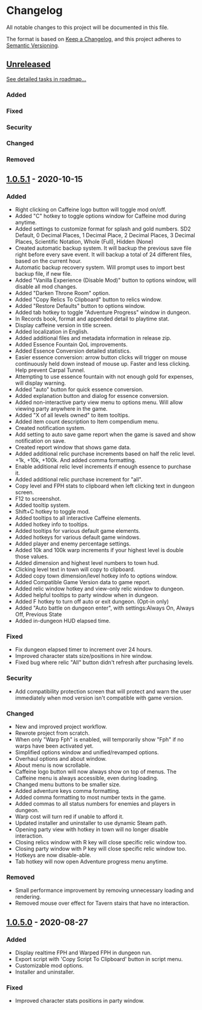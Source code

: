 # Changelog
All notable changes to this project will be documented in this file.

The format is based on [Keep a Changelog](https://keepachangelog.com/en/1.0.0/),
and this project adheres to [Semantic Versioning](https://semver.org/spec/v2.0.0.html).

## [Unreleased]
[See detailed tasks in roadmap...](https://github.com/Shilo/SD2-Caffeine-Mod/projects/1)

### Added

### Fixed

### Security

### Changed

### Removed

## [1.0.5.1] - 2020-10-15
### Added
- Right clicking on Caffeine logo button will toggle mod on/off.
- Added "C" hotkey to toggle options window for Caffeine mod during anytime.
- Added settings to customize format for splash and gold numbers.
SD2 Default, 0 Decimal Places, 1 Decimal Place, 2 Decimal Places, 3 Decimal Places, Scientific Notation, Whole (Full), Hidden (None)
- Created automatic backup system. It will backup the previous save file right before every save event. It will backup a total of 24 different files, based on the current hour.
- Automatic backup recovery system. Will prompt uses to import best backup file, if new file.
- Added "Vanilla Experience (Disable Mod)" button to options window, will disable all mod changes.
- Added "Darken Throne Room" option.
- Added "Copy Relics To Clipboard" button to relics window.
- Added "Restore Defaults" button to options window.
- Added tab hotkey to toggle "Adventure Progress" window in dungeon.
- In Records book, format and appended detail to playtime stat.
- Display caffeine version in title screen.
- Added localization in English.
- Added additional files and metadata information in release zip.
- Added Essence Fountain QoL improvements.
- Added Essence Conversion detailed statistics.
- Easier essence conversion: arrow button clicks will trigger on mouse continuously held down instead of mouse up. Faster and less clicking. Help prevent Carpal Tunnel.
- Attempting to use essence fountain with not enough gold for expenses, will display warning.
- Added "auto" button for quick essence conversion.
- Added explanation button and dialog for essence conversion.
- Added non-interactive party view menu to options menu. Will allow viewing party anywhere in the game.
- Added "X of all levels owned" to item tooltips.
- Added item count description to Item compendium menu.
- Created notification system.
- Add setting to auto save game report when the game is saved and show notification on save.
- Created report window that shows game data.
- Added additional relic purchase increments based on half the relic level. +1k, +10k, +100k. And added comma formatting.
- Enable additional relic level increments if enough essence to purchase it.
- Added additional relic purchase increment for "all".
- Copy level and FPH stats to clipboard when left clicking text in dungeon screen.
- F12 to screenshot.
- Added tooltip system.
- Shift+C hotkey to toggle mod.
- Added tooltips to all interactive Caffeine elements.
- Added hotkey info to tooltips.
- Added tooltips for various default game elements.
- Added hotkeys for various default game windows.
- Added player and enemy percentage settings.
- Added 10k and 100k warp increments if your highest level is double those values.
- Added dimension and highest level numbers to town hud.
- Clicking level text in town will copy to clipboard.
- Added copy town dimension/level hotkey info to options window.
- Added Compatible Game Version data to game report.
- Added relic window hotkey and view-only relic window to dungeon.
- Added helpful tooltips to party window when in dungeon.
- Added F hotkey to turn off auto or exit dungeon. (Opt-in only)
- Added "Auto battle on dungeon enter", with settings:Always On, Always Off, Previous State
- Added in-dungeon HUD elapsed time.

### Fixed
- Fix dungeon elapsed timer to increment over 24 hours.
- Improved character stats size/positions in hire window.
- Fixed bug where relic "All" button didn't refresh after purchasing levels.

### Security
- Add compatibility protection screen that will protect and warn the user immediately when mod version isn't compatible with game version.

### Changed
- New and improved project workflow.
- Rewrote project from scratch.
- When only "Warp Fph" is enabled, will temporarily show "Fph" if no warps have been activated yet.
- Simplified options window and unified/revamped options.
- Overhaul options and about window.
- About menu is now scrollable.
- Caffeine logo button will now always show on top of menus. The Caffeine menu is always accessible, even during loading.
- Changed menu buttons to be smaller size.
- Added adventure keys comma formatting.
- Added comma formatting to most number texts in the game.
- Added commas to all status numbers for enemies and players in dungeon.
- Warp cost will turn red if unable to afford it.
- Updated installer and uninstaller to use dynamic Steam path.
- Opening party view with hotkey in town will no longer disable interaction.
- Closing relics window with R key will close specific relic window too.
- Closing party window with P key will close specific relic window too.
- Hotkeys are now disable-able.
- Tab hotkey will now open Adventure progress menu anytime.

### Removed
- Small performance improvement by removing unnecessary loading and rendering.
- Removed mouse over effect for Tavern stairs that have no interaction.

## [1.0.5.0] - 2020-08-27
### Added
- Display realtime FPH and Warped FPH in dungeon run.
- Export script with 'Copy Script To Clipboard' button in script menu.
- Customizable mod options.
- Installer and uninstaller.

### Fixed
- Improved character stats positions in party window.

[Unreleased]: https://github.com/Shilo/SD2-Caffeine-Mod/compare/v1.0.5.0...HEAD
[1.0.5.1]: https://github.com/Shilo/SD2-Caffeine-Mod/compare/v1.0.5.0...v1.0.5.1
[1.0.5.0]: https://github.com/Shilo/SD2-Caffeine-Mod/releases/tag/v1.0.5.0
